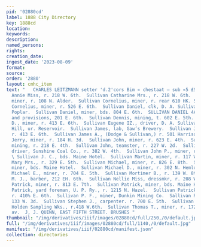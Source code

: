 ```yaml
---
pid: '02880cd'
label: 1888 City Directory
key: 1888cd
location: 
keywords: 
description: 
named_persons: 
rights: 
creation_date: 
ingest_date: '2023-08-09'
format: 
source: 
order: '2880'
layout: cmhc_item
text: "   CHARLES LEITZMANN setter 'd.2'cors Bim « chestaat — sub «5 £SUL |  Sullivan
  Annie Miss, r. 218 W. 6th.  Sullivan Catharine Mrs., r. 218 W. 6th.  Sullivan Cornelius,
  miner, r. 108 N. Alder.  Sullivan Cornelius, miner, r. rear 610 HK. 5th.  Sullivan
  Cornelius, miner, r. 526 E. 6th.  Sullivan Daniel, clk, D. A. Sullivan, r. 512 N.
  Poplar.  Sullivan Daniel, miner, bds. 804 E. 6th.  SULLIVAN DANIEL 4A., produce
  and provisions, 201 E. 6th.  Sullivan Dennis, mining, t. 602 E. 5th.  Sullivan Dennis
  D., miner, r. 413 E. 6th.  Sullivan Eugene IZ., driver, D. A. Sullivan, r. Carbonate
  Hill, ur. Reservoir.  Sullivan James, lab, Gaw’s Brewery.  Sullivan James Mrs.,
  r. 413 E. 6th.  Sullivan James A., (Dodge & Sullivan,) r. 501 Harrison av.  Sullivan
  Jerry, miner, r. 184 H. 3d.  Sullivan John, miner, r. 623 E. 4th.  Sullivan John,
  mining, r. 218 E. 4th.  Sullivan John, teamster, r. 227 W. 2d.  Sullivan John L.,
  driver, Sunshine Coal Co., r. 382 W. 4th.  Sullivan John P., miner, r. 523 E. 7th.
  \ Sullivan J. C., bds. Maine Hotel.  Sullivan Martin, miner, r. 117 W. 8th.  Sullivan
  Mary Mrs., r. 329 E. 5th.  Sullivan Michael, miner, r. 826 E. 8th.  Sullivan Michael,
  miner, bds. Maine Hotel.  Sullivan Michael D., miner, r. 302 N. Hemlock.  Sullivan
  Michael E., miner, r. 704 E. 5th.  Sullivan Mortimer B., r. 139 W. 8th.  Sullivan
  M. J., barber, 212 EH. 6th.  Sullivan Nellie Miss, dressmkr, r. 208 W. 6th.  Sullivan
  Patrick, miner, r. 813 E. 7th.  Sullivan Patrick, miner, bds. Maine Hotel.  Sullivan
  Patrick, yard foreman, U. P. Ry., r. 1215 N. Hazel.  Sullivan Patrick O., miner,
  r. 410% E. 6th.  Sullivan P. F., miner, Dunkin Mining Co.  Sallivan Ralph W., laundry,
  133 W. 3d.  Sullivan Stephen J., carpenter. r. 700 E. 5th.  Sullivan Thomas, sampler,
  Holden Sampling Wks., r.418 W.6th.  Sullivan Thomas T., miner, r. 172 S. Toledo
  av.  J, J. QUINN, EAST FIFTH STREET. BRUSHES "
thumbnail: "/img/derivatives/iiif/images/02880cd/full/250,/0/default.jpg"
full: "/img/derivatives/iiif/images/02880cd/full/1140,/0/default.jpg"
manifest: "/img/derivatives/iiif/02880cd/manifest.json"
collection: directories
---
```

